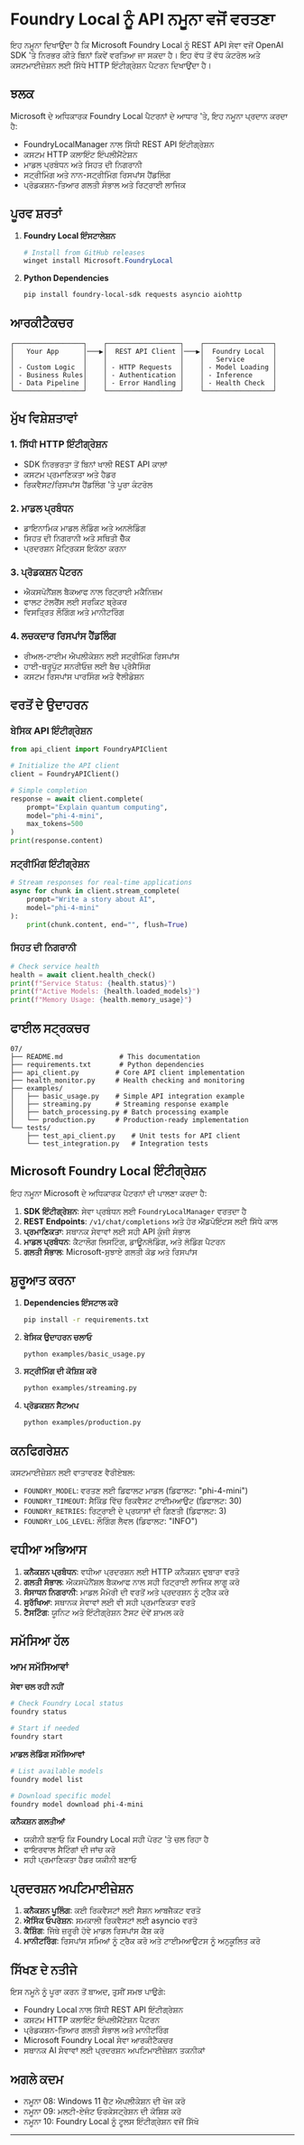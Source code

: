 <!--
CO_OP_TRANSLATOR_METADATA:
{
  "original_hash": "254150b7d7854ec87ffcd88824d98079",
  "translation_date": "2025-09-24T21:42:07+00:00",
  "source_file": "Module08/samples/07/README.md",
  "language_code": "pa"
}
-->
# Foundry Local ਨੂੰ API ਨਮੂਨਾ ਵਜੋਂ ਵਰਤਣਾ

ਇਹ ਨਮੂਨਾ ਦਿਖਾਉਂਦਾ ਹੈ ਕਿ Microsoft Foundry Local ਨੂੰ REST API ਸੇਵਾ ਵਜੋਂ OpenAI SDK 'ਤੇ ਨਿਰਭਰ ਕੀਤੇ ਬਿਨਾਂ ਕਿਵੇਂ ਵਰਤਿਆ ਜਾ ਸਕਦਾ ਹੈ। ਇਹ ਵੱਧ ਤੋਂ ਵੱਧ ਕੰਟਰੋਲ ਅਤੇ ਕਸਟਮਾਈਜ਼ੇਸ਼ਨ ਲਈ ਸਿੱਧੇ HTTP ਇੰਟੀਗ੍ਰੇਸ਼ਨ ਪੈਟਰਨ ਦਿਖਾਉਂਦਾ ਹੈ।

## ਝਲਕ

Microsoft ਦੇ ਅਧਿਕਾਰਕ Foundry Local ਪੈਟਰਨਾਂ ਦੇ ਆਧਾਰ 'ਤੇ, ਇਹ ਨਮੂਨਾ ਪ੍ਰਦਾਨ ਕਰਦਾ ਹੈ:
- FoundryLocalManager ਨਾਲ ਸਿੱਧੀ REST API ਇੰਟੀਗ੍ਰੇਸ਼ਨ
- ਕਸਟਮ HTTP ਕਲਾਇੰਟ ਇੰਪਲੀਮੈਂਟੇਸ਼ਨ
- ਮਾਡਲ ਪ੍ਰਬੰਧਨ ਅਤੇ ਸਿਹਤ ਦੀ ਨਿਗਰਾਨੀ
- ਸਟ੍ਰੀਮਿੰਗ ਅਤੇ ਨਾਨ-ਸਟ੍ਰੀਮਿੰਗ ਰਿਸਪਾਂਸ ਹੈਂਡਲਿੰਗ
- ਪ੍ਰੋਡਕਸ਼ਨ-ਤਿਆਰ ਗਲਤੀ ਸੰਭਾਲ ਅਤੇ ਰਿਟ੍ਰਾਈ ਲਾਜਿਕ

## ਪੂਰਵ ਸ਼ਰਤਾਂ

1. **Foundry Local ਇੰਸਟਾਲੇਸ਼ਨ**
   ```powershell
   # Install from GitHub releases
   winget install Microsoft.FoundryLocal
   ```

2. **Python Dependencies**
   ```bash
   pip install foundry-local-sdk requests asyncio aiohttp
   ```

## ਆਰਕੀਟੈਕਚਰ

```
┌─────────────────┐    ┌──────────────────┐    ┌─────────────────┐
│   Your App      │───▶│  REST API Client │───▶│  Foundry Local  │
│                 │    │                  │    │   Service       │
│ - Custom Logic  │    │ - HTTP Requests  │    │ - Model Loading │
│ - Business Rules│    │ - Authentication │    │ - Inference     │
│ - Data Pipeline │    │ - Error Handling │    │ - Health Check  │
└─────────────────┘    └──────────────────┘    └─────────────────┘
```

## ਮੁੱਖ ਵਿਸ਼ੇਸ਼ਤਾਵਾਂ

### 1. **ਸਿੱਧੀ HTTP ਇੰਟੀਗ੍ਰੇਸ਼ਨ**
- SDK ਨਿਰਭਰਤਾ ਤੋਂ ਬਿਨਾਂ ਖਾਲੀ REST API ਕਾਲਾਂ
- ਕਸਟਮ ਪ੍ਰਮਾਣਿਕਤਾ ਅਤੇ ਹੈਡਰ
- ਰਿਕਵੈਸਟ/ਰਿਸਪਾਂਸ ਹੈਂਡਲਿੰਗ 'ਤੇ ਪੂਰਾ ਕੰਟਰੋਲ

### 2. **ਮਾਡਲ ਪ੍ਰਬੰਧਨ**
- ਡਾਇਨਾਮਿਕ ਮਾਡਲ ਲੋਡਿੰਗ ਅਤੇ ਅਨਲੋਡਿੰਗ
- ਸਿਹਤ ਦੀ ਨਿਗਰਾਨੀ ਅਤੇ ਸਥਿਤੀ ਚੈੱਕ
- ਪ੍ਰਦਰਸ਼ਨ ਮੈਟ੍ਰਿਕਸ ਇਕੱਠਾ ਕਰਨਾ

### 3. **ਪ੍ਰੋਡਕਸ਼ਨ ਪੈਟਰਨ**
- ਐਕਸਪੋਨੈਂਸ਼ਲ ਬੈਕਆਫ ਨਾਲ ਰਿਟ੍ਰਾਈ ਮਕੈਨਿਜ਼ਮ
- ਫਾਲਟ ਟੋਲਰੈਂਸ ਲਈ ਸਰਕਿਟ ਬ੍ਰੇਕਰ
- ਵਿਸਤ੍ਰਿਤ ਲੌਗਿੰਗ ਅਤੇ ਮਾਨੀਟਰਿੰਗ

### 4. **ਲਚਕਦਾਰ ਰਿਸਪਾਂਸ ਹੈਂਡਲਿੰਗ**
- ਰੀਅਲ-ਟਾਈਮ ਐਪਲੀਕੇਸ਼ਨ ਲਈ ਸਟ੍ਰੀਮਿੰਗ ਰਿਸਪਾਂਸ
- ਹਾਈ-ਥਰੂਪੁੱਟ ਸਨਰੀਓਜ਼ ਲਈ ਬੈਚ ਪ੍ਰੋਸੈਸਿੰਗ
- ਕਸਟਮ ਰਿਸਪਾਂਸ ਪਾਰਸਿੰਗ ਅਤੇ ਵੈਲੀਡੇਸ਼ਨ

## ਵਰਤੋਂ ਦੇ ਉਦਾਹਰਨ

### ਬੇਸਿਕ API ਇੰਟੀਗ੍ਰੇਸ਼ਨ
```python
from api_client import FoundryAPIClient

# Initialize the API client
client = FoundryAPIClient()

# Simple completion
response = await client.complete(
    prompt="Explain quantum computing",
    model="phi-4-mini",
    max_tokens=500
)
print(response.content)
```

### ਸਟ੍ਰੀਮਿੰਗ ਇੰਟੀਗ੍ਰੇਸ਼ਨ
```python
# Stream responses for real-time applications
async for chunk in client.stream_complete(
    prompt="Write a story about AI",
    model="phi-4-mini"
):
    print(chunk.content, end="", flush=True)
```

### ਸਿਹਤ ਦੀ ਨਿਗਰਾਨੀ
```python
# Check service health
health = await client.health_check()
print(f"Service Status: {health.status}")
print(f"Active Models: {health.loaded_models}")
print(f"Memory Usage: {health.memory_usage}")
```

## ਫਾਈਲ ਸਟ੍ਰਕਚਰ

```
07/
├── README.md              # This documentation
├── requirements.txt       # Python dependencies
├── api_client.py         # Core API client implementation
├── health_monitor.py     # Health checking and monitoring
├── examples/
│   ├── basic_usage.py    # Simple API integration example
│   ├── streaming.py      # Streaming response example
│   ├── batch_processing.py # Batch processing example
│   └── production.py     # Production-ready implementation
└── tests/
    ├── test_api_client.py    # Unit tests for API client
    └── test_integration.py   # Integration tests
```

## Microsoft Foundry Local ਇੰਟੀਗ੍ਰੇਸ਼ਨ

ਇਹ ਨਮੂਨਾ Microsoft ਦੇ ਅਧਿਕਾਰਕ ਪੈਟਰਨਾਂ ਦੀ ਪਾਲਣਾ ਕਰਦਾ ਹੈ:

1. **SDK ਇੰਟੀਗ੍ਰੇਸ਼ਨ**: ਸੇਵਾ ਪ੍ਰਬੰਧਨ ਲਈ `FoundryLocalManager` ਵਰਤਦਾ ਹੈ
2. **REST Endpoints**: `/v1/chat/completions` ਅਤੇ ਹੋਰ ਐਂਡਪੋਇੰਟਸ ਲਈ ਸਿੱਧੇ ਕਾਲ
3. **ਪ੍ਰਮਾਣਿਕਤਾ**: ਸਥਾਨਕ ਸੇਵਾਵਾਂ ਲਈ ਸਹੀ API ਕੁੰਜੀ ਸੰਭਾਲ
4. **ਮਾਡਲ ਪ੍ਰਬੰਧਨ**: ਕੈਟਾਲੌਗ ਲਿਸਟਿੰਗ, ਡਾਊਨਲੋਡਿੰਗ, ਅਤੇ ਲੋਡਿੰਗ ਪੈਟਰਨ
5. **ਗਲਤੀ ਸੰਭਾਲ**: Microsoft-ਸੁਝਾਏ ਗਲਤੀ ਕੋਡ ਅਤੇ ਰਿਸਪਾਂਸ

## ਸ਼ੁਰੂਆਤ ਕਰਨਾ

1. **Dependencies ਇੰਸਟਾਲ ਕਰੋ**
   ```bash
   pip install -r requirements.txt
   ```

2. **ਬੇਸਿਕ ਉਦਾਹਰਨ ਚਲਾਓ**
   ```bash
   python examples/basic_usage.py
   ```

3. **ਸਟ੍ਰੀਮਿੰਗ ਦੀ ਕੋਸ਼ਿਸ਼ ਕਰੋ**
   ```bash
   python examples/streaming.py
   ```

4. **ਪ੍ਰੋਡਕਸ਼ਨ ਸੈਟਅਪ**
   ```bash
   python examples/production.py
   ```

## ਕਨਫਿਗਰੇਸ਼ਨ

ਕਸਟਮਾਈਜ਼ੇਸ਼ਨ ਲਈ ਵਾਤਾਵਰਣ ਵੈਰੀਏਬਲ:
- `FOUNDRY_MODEL`: ਵਰਤਣ ਲਈ ਡਿਫਾਲਟ ਮਾਡਲ (ਡਿਫਾਲਟ: "phi-4-mini")
- `FOUNDRY_TIMEOUT`: ਸੈਕਿੰਡ ਵਿੱਚ ਰਿਕਵੈਸਟ ਟਾਈਮਆਉਟ (ਡਿਫਾਲਟ: 30)
- `FOUNDRY_RETRIES`: ਰਿਟ੍ਰਾਈ ਦੇ ਪ੍ਰਯਾਸਾਂ ਦੀ ਗਿਣਤੀ (ਡਿਫਾਲਟ: 3)
- `FOUNDRY_LOG_LEVEL`: ਲੌਗਿੰਗ ਲੈਵਲ (ਡਿਫਾਲਟ: "INFO")

## ਵਧੀਆ ਅਭਿਆਸ

1. **ਕਨੈਕਸ਼ਨ ਪ੍ਰਬੰਧਨ**: ਵਧੀਆ ਪ੍ਰਦਰਸ਼ਨ ਲਈ HTTP ਕਨੈਕਸ਼ਨ ਦੁਬਾਰਾ ਵਰਤੋ
2. **ਗਲਤੀ ਸੰਭਾਲ**: ਐਕਸਪੋਨੈਂਸ਼ਲ ਬੈਕਆਫ ਨਾਲ ਸਹੀ ਰਿਟ੍ਰਾਈ ਲਾਜਿਕ ਲਾਗੂ ਕਰੋ
3. **ਸੰਸਾਧਨ ਨਿਗਰਾਨੀ**: ਮਾਡਲ ਮੈਮੋਰੀ ਦੀ ਵਰਤੋਂ ਅਤੇ ਪ੍ਰਦਰਸ਼ਨ ਨੂੰ ਟ੍ਰੈਕ ਕਰੋ
4. **ਸੁਰੱਖਿਆ**: ਸਥਾਨਕ ਸੇਵਾਵਾਂ ਲਈ ਵੀ ਸਹੀ ਪ੍ਰਮਾਣਿਕਤਾ ਵਰਤੋ
5. **ਟੈਸਟਿੰਗ**: ਯੂਨਿਟ ਅਤੇ ਇੰਟੀਗ੍ਰੇਸ਼ਨ ਟੈਸਟ ਦੋਵੇਂ ਸ਼ਾਮਲ ਕਰੋ

## ਸਮੱਸਿਆ ਹੱਲ

### ਆਮ ਸਮੱਸਿਆਵਾਂ

**ਸੇਵਾ ਚਲ ਰਹੀ ਨਹੀਂ**
```bash
# Check Foundry Local status
foundry status

# Start if needed
foundry start
```

**ਮਾਡਲ ਲੋਡਿੰਗ ਸਮੱਸਿਆਵਾਂ**
```bash
# List available models
foundry model list

# Download specific model
foundry model download phi-4-mini
```

**ਕਨੈਕਸ਼ਨ ਗਲਤੀਆਂ**
- ਯਕੀਨੀ ਬਣਾਓ ਕਿ Foundry Local ਸਹੀ ਪੋਰਟ 'ਤੇ ਚਲ ਰਿਹਾ ਹੈ
- ਫਾਇਰਵਾਲ ਸੈਟਿੰਗਾਂ ਦੀ ਜਾਂਚ ਕਰੋ
- ਸਹੀ ਪ੍ਰਮਾਣਿਕਤਾ ਹੈਡਰ ਯਕੀਨੀ ਬਣਾਓ

## ਪ੍ਰਦਰਸ਼ਨ ਅਪਟਿਮਾਈਜ਼ੇਸ਼ਨ

1. **ਕਨੈਕਸ਼ਨ ਪੂਲਿੰਗ**: ਕਈ ਰਿਕਵੈਸਟਾਂ ਲਈ ਸੈਸ਼ਨ ਆਬਜੈਕਟ ਵਰਤੋ
2. **ਐਸਿੰਕ ਓਪਰੇਸ਼ਨ**: ਸਮਕਾਲੀ ਰਿਕਵੈਸਟਾਂ ਲਈ asyncio ਵਰਤੋ
3. **ਕੈਸ਼ਿੰਗ**: ਜਿੱਥੇ ਜ਼ਰੂਰੀ ਹੋਵੇ ਮਾਡਲ ਰਿਸਪਾਂਸ ਕੈਸ਼ ਕਰੋ
4. **ਮਾਨੀਟਰਿੰਗ**: ਰਿਸਪਾਂਸ ਸਮਿਆਂ ਨੂੰ ਟ੍ਰੈਕ ਕਰੋ ਅਤੇ ਟਾਈਮਆਉਟਸ ਨੂੰ ਅਨੁਕੂਲਿਤ ਕਰੋ

## ਸਿੱਖਣ ਦੇ ਨਤੀਜੇ

ਇਸ ਨਮੂਨੇ ਨੂੰ ਪੂਰਾ ਕਰਨ ਤੋਂ ਬਾਅਦ, ਤੁਸੀਂ ਸਮਝ ਪਾਉਗੇ:
- Foundry Local ਨਾਲ ਸਿੱਧੀ REST API ਇੰਟੀਗ੍ਰੇਸ਼ਨ
- ਕਸਟਮ HTTP ਕਲਾਇੰਟ ਇੰਪਲੀਮੈਂਟੇਸ਼ਨ ਪੈਟਰਨ
- ਪ੍ਰੋਡਕਸ਼ਨ-ਤਿਆਰ ਗਲਤੀ ਸੰਭਾਲ ਅਤੇ ਮਾਨੀਟਰਿੰਗ
- Microsoft Foundry Local ਸੇਵਾ ਆਰਕੀਟੈਕਚਰ
- ਸਥਾਨਕ AI ਸੇਵਾਵਾਂ ਲਈ ਪ੍ਰਦਰਸ਼ਨ ਅਪਟਿਮਾਈਜ਼ੇਸ਼ਨ ਤਕਨੀਕਾਂ

## ਅਗਲੇ ਕਦਮ

- ਨਮੂਨਾ 08: Windows 11 ਚੈਟ ਐਪਲੀਕੇਸ਼ਨ ਦੀ ਖੋਜ ਕਰੋ
- ਨਮੂਨਾ 09: ਮਲਟੀ-ਏਜੰਟ ਓਰਕੇਸਟ੍ਰੇਸ਼ਨ ਦੀ ਕੋਸ਼ਿਸ਼ ਕਰੋ
- ਨਮੂਨਾ 10: Foundry Local ਨੂੰ ਟੂਲਸ ਇੰਟੀਗ੍ਰੇਸ਼ਨ ਵਜੋਂ ਸਿੱਖੋ

---

